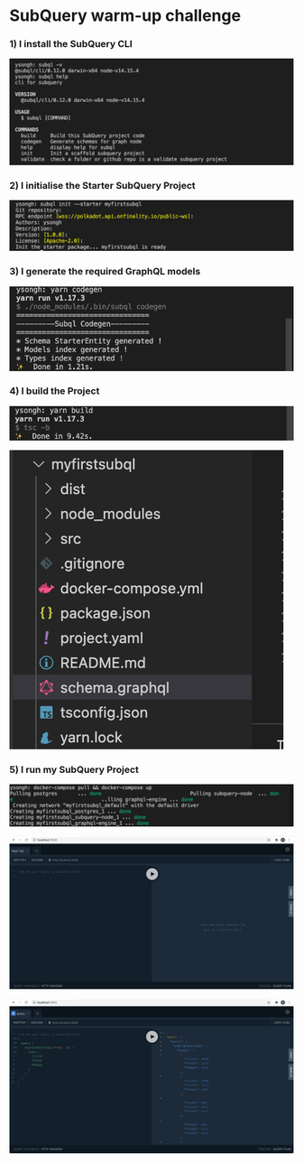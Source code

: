 # SubQuery warm-up challenge

### 1) I install the SubQuery CLI
![](https://raw.githubusercontent.com/ysongh/Polkadot-Hack-Challenges-2021/master/AcalaKaruraChallenges/SubQueryChallenge/screenshot1.png)

### 2) I initialise the Starter SubQuery Project
![](https://raw.githubusercontent.com/ysongh/Polkadot-Hack-Challenges-2021/master/AcalaKaruraChallenges/SubQueryChallenge/screenshot2.png)

### 3) I generate the required GraphQL models
![](https://raw.githubusercontent.com/ysongh/Polkadot-Hack-Challenges-2021/master/AcalaKaruraChallenges/SubQueryChallenge/screenshot3.png)

### 4) I build the Project
![](https://raw.githubusercontent.com/ysongh/Polkadot-Hack-Challenges-2021/master/AcalaKaruraChallenges/SubQueryChallenge/screenshot4.png)

![](https://raw.githubusercontent.com/ysongh/Polkadot-Hack-Challenges-2021/master/AcalaKaruraChallenges/SubQueryChallenge/screenshot5.png)

### 5) I run my SubQuery Project
![](https://raw.githubusercontent.com/ysongh/Polkadot-Hack-Challenges-2021/master/AcalaKaruraChallenges/SubQueryChallenge/screenshot6.png)

![](https://raw.githubusercontent.com/ysongh/Polkadot-Hack-Challenges-2021/master/AcalaKaruraChallenges/SubQueryChallenge/screenshot7.png)

![](https://raw.githubusercontent.com/ysongh/Polkadot-Hack-Challenges-2021/master/AcalaKaruraChallenges/SubQueryChallenge/screenshot8.png)